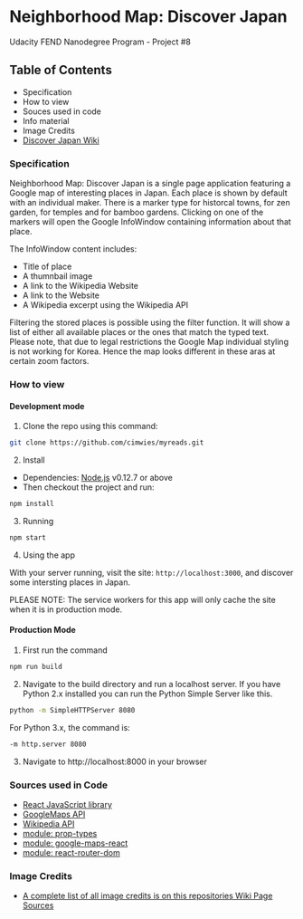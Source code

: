 # Neighborhood Map: Discover Japan

Udacity FEND Nanodegree Program - Project #8

## Table of Contents

* Specification
* How to view
* Souces used in code
* Info material
* Image Credits
* [Discover Japan Wiki](https://github.com/cimwies/discover-japan/wiki)

### Specification

Neighborhood Map: Discover Japan is a single page application featuring a Google map of interesting places in Japan. Each place is shown by default with an individual maker. There is a marker type for historcal towns, for zen garden, for temples and for bamboo gardens. Clicking on one of the markers will open the Google InfoWindow containing information about that place.

The InfoWindow content includes:

* Title of place
* A thumnbail image
* A link to the Wikipedia Website
* A link to the Website
* A Wikipedia excerpt using the Wikipedia API

Filtering the stored places is possible using the filter function. It will show a list of either all available places or the ones that match the typed text. Please note, that due to legal restrictions the Google Map individual styling is not working for Korea. Hence the map looks different in these aras at certain zoom factors.

### How to view

#### Development mode

1. Clone the repo using this command:

```sh
git clone https://github.com/cimwies/myreads.git
```

2. Install
* Dependencies: [Node.js](https://nodejs.org/en/) v0.12.7 or above
* Then checkout the project and run:

```sh
npm install
```

3. Running

```sh
npm start
```

4. Using the app

With your server running, visit the site: `http://localhost:3000`, and discover some intersting places in Japan.

PLEASE NOTE: The service workers for this app will only cache the site when it is in production mode.

#### Production Mode

1. First run the command

```sh
npm run build
```

2. Navigate to the build directory and run a localhost server. If you have Python 2.x installed you can run the Python Simple Server like this.

```sh
python -m SimpleHTTPServer 8080
```

For Python 3.x, the command is:

```sh
-m http.server 8080
```

3. Navigate to http://localhost:8000 in your browser


### Sources used in Code

* [React JavaScript library](https://reactjs.org/)
* [GoogleMaps API](https://cloud.google.com/maps-platform/)
* [Wikipedia API](https://www.mediawiki.org/wiki/API:Main_page)
* [module: prop-types](https://reactjs.org/docs/typechecking-with-proptypes.html)
* [module: google-maps-react](https://www.npmjs.com/package/google-maps-react)
* [module: react-router-dom](https://www.npmjs.com/package/react-router-dom)


### Image Credits

* [A complete list of all image credits is on this repositories Wiki Page Sources](https://github.com/cimwies/discover-japan/wiki/Sources)

